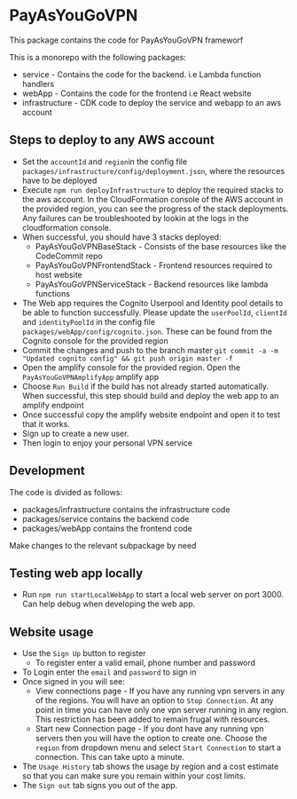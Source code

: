 # PayAsYouGoVPN
This package contains the code for PayAsYouGoVPN frameworf

This is a monorepo with the following packages:
* service - Contains the code for the backend. i.e Lambda function handlers
* webApp - Contains the code for the frontend i.e React website
* infrastructure - CDK code to deploy the service and webapp to an aws account

## Steps to deploy to any AWS account
* Set the `accountId` and `region`in the config file `packages/infrastructure/config/deployment.json`, where the resources have to be deployed
* Execute `npm run deployInfrastructure` to deploy the required stacks to the aws account. In the CloudFormation console of the AWS account in the provided region, you can see the progress of the stack deployments. Any failures can be troubleshooted by lookin at the logs in the cloudformation console.
* When successful, you should have 3 stacks deployed:
    * PayAsYouGoVPNBaseStack - Consists of the base resources like the CodeCommit repo
    * PayAsYouGoVPNFrontendStack - Frontend resources required to host website
    * PayAsYouGoVPNServiceStack - Backend resources like lambda functions
* The Web app requires the Cognito Userpool and Identity pool details to be able to function successfully. Please update the `userPoolId`, `clientId` and `identityPoolId` in the config file `packages/webApp/config/cognito.json`. These can be found from the Cognito console for the provided region
* Commit the changes and push to the branch master `git commit -a -m "Updated cognito config" && git push origin master -f`
* Open the amplify console for the provided region. Open the `PayAsYouGoVPNAmplifyApp` amplify app
* Choose `Run Build` if the build has not already started automatically. When successful, this step should build and deploy the web app to an amplify endpoint
* Once successful copy the amplify website endpoint and open it to test that it works.
* Sign up to create a new user.
* Then login to enjoy your personal VPN service

## Development

The code is divided as follows:

* packages/infrastructure contains the infrastructure code
* packages/service contains the backend code
* packages/webApp contains the frontend code

Make changes to the relevant subpackage by need

## Testing web app locally

* Run `npm run startLocalWebApp` to start a local web server on port 3000. Can help debug when developing the web app.

## Website usage
* Use the `Sign Up` button to register
    * To register enter a valid email, phone number and password
* To Login enter the `email` and `password` to sign in
* Once signed in you will see:
    * View connections page - If you have any running vpn servers in any of the regions. You will have an option to `Stop Connection`. At any point in time you can have only one vpn server running in any region. This restriction has been added to remain frugal with resources.
    * Start new Connection page - If you dont have any running vpn servers then you will have the option to create one. Choose the `region` from dropdown menu and select `Start Connection` to start a connection. This can take upto a minute.
* The `Usage History` tab shows the usage by region and a cost estimate so that you can make sure you remain within your cost limits.
* The `Sign out` tab signs you out of the app.